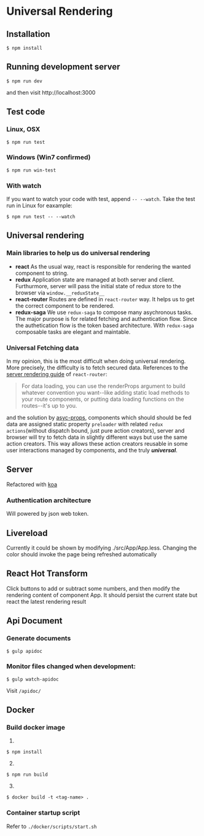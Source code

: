 # Universal Rendering
## Installation
```
$ npm install
```

## Running development server
```
$ npm run dev
```
and then visit http://localhost:3000
## Test code
### Linux, OSX
```
$ npm run test
```
### Windows (Win7 confirmed)
```
$ npm run win-test
```
### With watch
If you want to watch your code with test, append ```-- --watch```. Take the test run in Linux for eaxample:
```
$ npm run test -- --watch
```

## Universal rendering
### Main libraries to help us do universal rendering
* **react**
As the usual way, react is responsible for rendering the wanted component to string.
* **redux**
Application state are managed at both server and client. Furthurmore, server will pass the initial state of redux store to the browser via `window.__reduxState__`
* **react-router**
Routes are defined in `react-router` way. It helps us to get the correct component to be rendered.
* **redux-saga**
We use `redux-saga` to compose many asychronous tasks. The major purpose is for related fetching and authentication flow. Since the authetication flow is the token based architecture. With `redux-saga` composable tasks are elegant and maintable.

### Universal Fetching data
In my opinion, this is the most difficult when doing universal rendering. More precisely, the difficulty is to fetch secured data. References to the [server rendering guide](https://github.com/reactjs/react-router/blob/master/docs/guides/ServerRendering.md) of `react-router`:
> For data loading, you can use the renderProps argument to build whatever convention you want--like adding static load methods to your route components, or putting data loading functions on the routes--it's up to you.

and the solution by [asyc-props](https://github.com/ryanflorence/async-props), components which should should be fed data are assigned static property `preloader` with related `redux actions`(without dispatch bound, just pure action creators), server and browser will try to fetch data in slightly different ways but use the same action creators. This way allows these action creators reusable in some user interactions managed by components, and the truly ***universal***.
## Server
Refactored with [koa](https://github.com/koajs/koa)
### Authentication architecture
Will powered by json web token.

## Livereload
Currently it could be shown by modifying ./src/App/App.less.
Changing the color should invoke the page being refreshed automatically

## React Hot Transform
Click buttons to add or subtract some numbers, and then modify the rendering content of component App.
It should persist the current state but react the latest rendering result

## Api Document
### Generate documents
```
$ gulp apidoc
```
### Monitor files changed when development:
```
$ gulp watch-apidoc
```
Visit `/apidoc/`

## Docker
### Build docker image
1.
```
$ npm install
```
2.
```
$ npm run build
```
3.
```
$ docker build -t <tag-name> .
```
### Container startup script
Refer to `./docker/scripts/start.sh`

